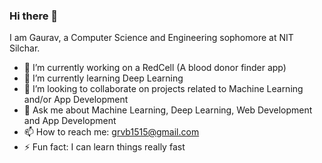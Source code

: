 ### Hi there 👋



I am Gaurav, a Computer Science and Engineering sophomore at NIT Silchar. 


- 🔭 I’m currently working on a RedCell (A blood donor finder app) 
- 🌱 I’m currently learning Deep Learning
- 👯 I’m looking to collaborate on projects related to Machine Learning and/or App Development
- 💬 Ask me about Machine Learning, Deep Learning, Web Development and App Development
- 📫 How to reach me: grvb1515@gmail.com
- ⚡ Fun fact: I can learn things really fast

